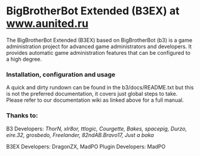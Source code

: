 BigBrotherBot Extended (B3EX) at www.aunited.ru
===========================================

The BigBrotherBot Extended (B3EX) based on BigBrotherBot (b3) is a game administration project for advanced game administrators and developers. It provides automatic game administration features that can be configured to a high degree.

### Installation, configuration and usage

A quick and dirty rundown can be found in the b3/docs/README.txt but this is not the preferred documentation, it covers just global steps to take. Please refer to our documentation wiki as linked above for a full manual.

### Thanks to:
B3 Developers: _ThorN, xlr8or, ttlogic, Courgette, Bakes, spacepig, Durzo, eire.32, grosbedo, Freelander, 82ndAB.Bravo17, Just a baka_  

B3EX Developers: DragonZX, MadPO
Plugin Developers: MadPO
